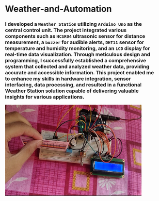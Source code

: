 # Weather-and-Automation  

### I developed a `Weather Station` utilizing `Arduino Uno` as the central control unit. The project integrated various components such as `HCSR04` ultrasonic sensor for distance measurement, a `buzzer` for audible alerts, `DHT11` sensor for temperature and humidity monitoring, and an `LCD` display for real-time data visualization. Through meticulous design and programming, I successfully established a comprehensive system that collected and analyzed weather data, providing accurate and accessible information. This project enabled me to enhance my skills in hardware integration, sensor interfacing, data processing, and resulted in a functional Weather Station solution capable of delivering valuable insights for various applications.


<a href = "https://www.linkedin.com/in/soham-sarkar-b92557220/"><img src = "https://github.com/pb-dot/Weather-and-Automation/blob/main/assets/WhatsApp%20Image%202023-06-20%20at%2022.00.23.jpeg" height = 300 width = 450/></a>


